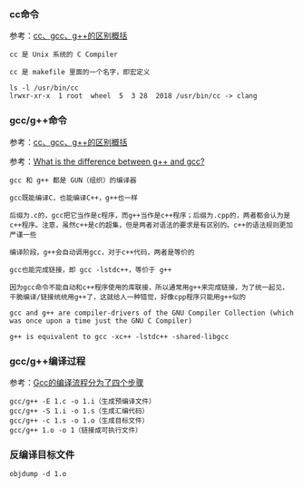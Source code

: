 
### cc命令

参考：[cc、gcc、g++的区别概括](https://blog.csdn.net/chenaini119/article/details/44803231)

```
cc 是 Unix 系统的 C Compiler

cc 是 makefile 里面的一个名字，即宏定义

ls -l /usr/bin/cc
lrwxr-xr-x  1 root  wheel  5  3 28  2018 /usr/bin/cc -> clang
```

### gcc/g++命令

参考：[cc、gcc、g++的区别概括](https://blog.csdn.net/chenaini119/article/details/44803231)

参考：[What is the difference between g++ and gcc?](https://stackoverflow.com/questions/172587/what-is-the-difference-between-g-and-gcc)

```
gcc 和 g++ 都是 GUN（组织）的编译器

gcc既能编译C，也能编译C++，g++也一样

后缀为.c的，gcc把它当作是c程序，而g++当作是c++程序；后缀为.cpp的，两者都会认为是c++程序。注意，虽然c++是c的超集，但是两者对语法的要求是有区别的。c++的语法规则更加严谨一些

编译阶段，g++会自动调用gcc，对于c++代码，两者是等价的

gcc也能完成链接，即 gcc -lstdc++，等价于 g++

因为gcc命令不能自动和c++程序使用的库联接，所以通常用g++来完成链接，为了统一起见，干脆编译/链接统统用g++了，这就给人一种错觉，好像cpp程序只能用g++似的

gcc and g++ are compiler-drivers of the GNU Compiler Collection (which was once upon a time just the GNU C Compiler)

g++ is equivalent to gcc -xc++ -lstdc++ -shared-libgcc

```

### gcc/g++编译过程

参考：[Gcc的编译流程分为了四个步骤](https://blog.csdn.net/xiaohouye/article/details/52084770)

```
gcc/g++ -E 1.c -o 1.i（生成预编译文件）
gcc/g++ -S 1.i -o 1.s（生成汇编代码）
gcc/g++ -c 1.s -o 1.o（生成目标文件）
gcc/g++ 1.o -o 1（链接成可执行文件）
```

### 反编译目标文件

```
objdump -d 1.o
```
